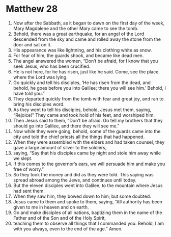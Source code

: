 ﻿
# Matthew 28
1. Now after the Sabbath, as it began to dawn on the first day of the week, Mary Magdalene and the other Mary came to see the tomb. 
2. Behold, there was a great earthquake, for an angel of the Lord descended from the sky and came and rolled away the stone from the door and sat on it. 
3. His appearance was like lightning, and his clothing white as snow. 
4. For fear of him, the guards shook, and became like dead men. 
5. The angel answered the women, “Don’t be afraid, for I know that you seek Jesus, who has been crucified. 
6. He is not here, for he has risen, just like he said. Come, see the place where the Lord was lying. 
7. Go quickly and tell his disciples, ‘He has risen from the dead, and behold, he goes before you into Galilee; there you will see him.’ Behold, I have told you.” 
8. They departed quickly from the tomb with fear and great joy, and ran to bring his disciples word. 
9. As they went to tell his disciples, behold, Jesus met them, saying, “Rejoice!” They came and took hold of his feet, and worshiped him. 
10. Then Jesus said to them, “Don’t be afraid. Go tell my brothers that they should go into Galilee, and there they will see me.” 
11. Now while they were going, behold, some of the guards came into the city and told the chief priests all the things that had happened. 
12. When they were assembled with the elders and had taken counsel, they gave a large amount of silver to the soldiers, 
13. saying, “Say that his disciples came by night and stole him away while we slept. 
14. If this comes to the governor’s ears, we will persuade him and make you free of worry.” 
15. So they took the money and did as they were told. This saying was spread abroad among the Jews, and continues until today. 
16. But the eleven disciples went into Galilee, to the mountain where Jesus had sent them. 
17. When they saw him, they bowed down to him; but some doubted. 
18. Jesus came to them and spoke to them, saying, “All authority has been given to me in heaven and on earth. 
19. Go and make disciples of all nations, baptizing them in the name of the Father and of the Son and of the Holy Spirit, 
20. teaching them to observe all things that I commanded you. Behold, I am with you always, even to the end of the age.” Amen. 
